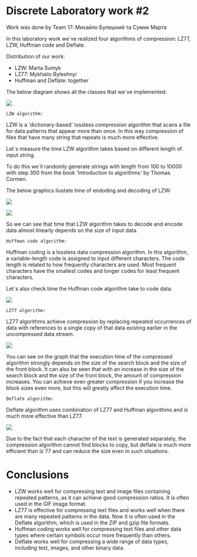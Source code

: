 # Discrete Laboratory work #2

Work was done by Team 17: Михайло Булешний та Сумик Марта

In this laboratory work we`ve realized four algorithms of compression: LZ77, LZW, Huffman code and Deflate.

Distribution of our work:
- LZW: Marta Sumyk
- LZ77: Mykhailo Byleshnyi
- Huffman and Deflate: together

The below diagram shows all the classes that we`ve implemented:


![](https://drive.google.com/uc?export=view&amp;id=1LXUwFFCaPwKSdnFY5I7t48EQRri-aqUx)

`LZW algorithm:`

LZW is a 'dictionary-based' lossless compression algorithm that scans a file for data patterns that appear more than once. In this way compression of files that have many string that repeats is much more effective.

Let`s measure the time LZW algorithm takes based on different length of input string.

To do this we`ll randomly generate strings with length from 100 to 10000 with step 300 from the book 'Introduction to algorithms' by Thomas Cormen.

The below graphics ilustate time of endoding and decoding of LZW:

![](https://drive.google.com/uc?export=view&amp;id=1Wdjy35WKhzvA0RvCpLCiGFXS3mOxbYBQ)

![](https://drive.google.com/uc?export=view&amp;id=1zkBqhJChDAiUn4hWK8Goj7XN8zedfLsp)


So we can see that time that LZW algorithm takes to decode and encode data almost linearly depends on the size of input data.

`Huffman code algorithm:`

Huffman coding is a lossless data compression algorithm. In this algorithm, a variable-length code is assigned to input different characters. The code length is related to how frequently characters are used. Most frequent characters have the smallest codes and longer codes for least frequent characters.

Let`s also check time the Huffman code algorithm take to code data:

![](https://drive.google.com/uc?export=view&amp;id=1EBEEFbd49-MAE7-YlyjG2brOilURz4NB)


`LZ77 algorithm:`


LZ77 algorithms achieve compression by replacing repeated occurrences of data with references to a single copy of that data existing earlier in the uncompressed data stream. 

![](https://drive.google.com/uc?export=view&amp;id=1NLxpuI9qZ6hr7g_0TFAApwobM2lMcw0-)


You can see on the graph that the execution time of the compressed algorithm strongly depends on the size of the search block and the size of the front block. It can also be seen that with an increase in the size of the search block and the size of the front block, the amount of compression increases. You can achieve even greater compression if you increase the block sizes even more, but this will greatly affect the execution time.


`Deflate algorithm:`

Deflate algorithm uses combination of LZ77 and Huffman algorithms and is much more effective than LZ77.

![](https://drive.google.com/uc?export=view&amp;id=1_s5gi1oKQoT_jsRBcnYxaVhY6MuXt9lx)

Due to the fact that each character of the text is generated separately, the compression algorithm cannot find blocks to copy, but deflate is much more efficient than lz 77 and can reduce the size even in such situations.


# Conclusions

- LZW works well for compressing text and image files containing repeated patterns, as it can achieve good compression ratios. It is often used in the GIF image format.
- LZ77 is effective for compressing text files and works well when there are many repeated patterns in the data. Now it is often used in the Deflate algorithm, which is used in the ZIP and gzip file formats.
- Huffman coding works well for compressing text files and other data types where certain symbols occur more frequently than others.
- Deflate works well for compressing a wide range of data types, including text, images, and other binary data.
